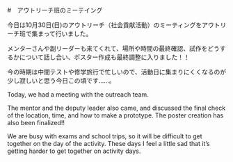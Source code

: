 #　アウトリーチ班のミーテイング

今日は10月30日(日)のアウトリーチ（社会貢献活動）のミーティングをアウトリーチ班で集まって行いました。

メンターさんや副リーダーも来てくれて、場所や時間の最終確認、試作をどうするかについて話し合い、ポスター作成も最終調整に入りました！！


今の時期は中間テストや修学旅行で忙しいので、活動日に集まりにくくなるのが少し寂しいと思う今日この頃です……。


Today, we had a meeting with the outreach team.

The mentor and the deputy leader also came, and discussed the final check of the location, time, and how to make a prototype. The poster creation has also been finalized!!

We are busy with exams and school trips, so it will be difficult to get together on the day of the activity. These days I feel a little sad that it’s getting harder to get together on activity days.
